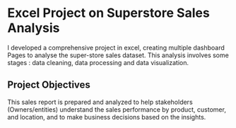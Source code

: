 # Excel Project on Superstore Sales Analysis
I developed a comprehensive project in excel, creating multiple dashboard Pages to analyse the super-store sales dataset. This analysis  involves some stages : data cleaning, data processing and data visualization.

## Project Objectives
This sales report is prepared and analyzed to help stakeholders (Owners/entities) understand the sales performance by product, customer, and location, and to make business decisions based on the insights.


  
